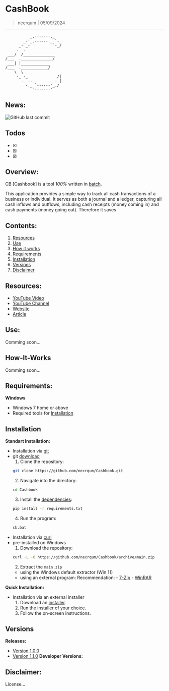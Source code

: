 # CashBook
> necrqum | 05/09/2024
---
```
           _.-------._
        _-'_.------._ `-_
      _- _-          `-_/
     -  -
 ___/  /______________
/___  .______________/
 ___| |_____________
/___  .____________/
    \  \
     -_ -_             /|
       -_ -._        _- |
         -._ `------'_./
            `-------'
```
## News:
![GitHub last commit](https://img.shields.io/github/last-commit/necrqum/Cashbook)

## Todos
- [x] 
- [x] 
- [x] 

## Overview:
CB [Cashbook] is a tool *100%* written in [batch](https://en.wikipedia.org/wiki/Batch_file).

This application provides a simple way to track all cash transactions of a business or individual. It serves as both a journal and a ledger, capturing all cash inflows and outflows, including cash receipts (money coming in) and cash payments (money going out). Therefore it saves

## Contents:
1. [Resources](#resources)
2. [Use](#use)
3. [How it works](#how-it-works)
4. [Requirements](#requirements)
5. [Installation](#installation)
6. [Versions](#versions)
7. [Disclaimer](#disclaimer)

## Resources:
- [YouTube Video](https://www.youtube.com/watch?v=JE5hsklKggM)
- [YouTube Channel](https://youtube.com/@necrqum)
- [Website](https://necrqum.com)
- [Article](https://www.necrqum.com/post/Cashbook)

## Use:
Comming soon...

## How-It-Works
Comming soon...

## Requirements:
**Windows**
- Windows 7 home or above
- Required tools for [Installation](#installation)

## Installation
**Standart Installation:**
- Installation via [git](https://git-scm.com/)
- git [download](https://git-scm.com/downloads)
    1. Clone the repository: 
    ```bash
    git clone https://github.com/necrqum/Cashbook.git
    ```
    2. Navigate into the directory:
    ```bash
    cd Cashbook
    ```
    3. Install the [dependencies](https://github.com/necrqum/Cashbook/tree/main/requirements.txt): 
    ```bash
    pip install -r requirements.txt
    ```
    4. Run the program:
    ```bash
    cb.bat
    ```
- Installation via [curl](https://curl.se/)
- pre-installed on Windows
    1. Download the repository:
    ```bash
    curl -L -O https://github.com/necrqum/Cashbook/archive/main.zip
    ```
    2. Extract the `main.zip`
    - using the Windows default extractor (Win 11)
    - using an external program:
        Recommendation:
            - [7-Zip](https://www.7-zip.org/)
            - [WinRAR](https://www.win-rar.com/start.html?&L=1)

**Quick Installation:**
- Installation via an external installer
    1. Download an [installer](https://github.com/necrqum/Cashbook/tree/main/Installer).
    2. Run the installer of your choice.
    3. Follow the on-screen instructions.

## Versions
**Releases:**
- [Version 1.0.0](https://github.com/necrqum/Cashbook/releases/tag/v1.0.0)
- [Version 1.1.0](https://github.com/necrqum/Cashbook/releases/tag/v1.1.0)
**Developer Versions:**
## Disclaimer:
License...
